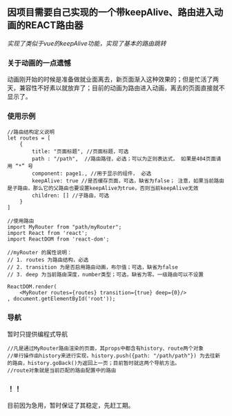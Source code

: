 ## 因项目需要自己实现的一个带keepAlive、路由进入动画的REACT路由器

*实现了类似于vue的keepAlive功能，实现了基本的路由跳转*


### 关于动画的一点遗憾
动画刚开始的时候是准备做就业面离去，新页面渐入这种效果的；但是忙活了两天，兼容性不好素以就放弃了；目前的动画为路由进入动画，离去的页面直接就不显示了。

### 使用示例
```
//路由结构定义说明
let routes = [
    {
        title: "页面标题", //页面标题，可选
        path : "/path",  //路由路径，必选；可以为正则表达式， 如果是404页面请用 “*” 号
        component: page1., //用于显示的组件， 必选
        keepAlive: true //是否缓存页面，可选，缺省为false； 注意，如果当前路由是子路由，那么它的父路由也要设置keepAlive为true，否则当前keepAlive无效
        children: [] //子路由，可选
    }
]

//使用路由
import MyRouter from "path/myRouter";
import React from 'react';
import ReactDOM from 'react-dom';

//myRouter 的属性说明：
// 1. routes 为路由结构，必选
// 2. transition 为是否启用路由动画，布尔值；可选，缺省为false
// 3. deep 为当前路由深度，number类型；可选，缺省为零。一级路由可以不设置

ReactDOM.render(
    <MyRouter routes={routes} transition={true} deep={0}/>
, document.getElementById('root'));

```

### 导航
暂时只提供编程式导航
```
//凡是通过MyRouter路由渲染的页面，其props中都含有history、route两个对象
//单行操作由history来进行实现，history.push({path: "/path/path"}) 为去往新的路由，history.goBack()为返回上一页；目前暂时就这两个导航方法。
//route对象就是当前匹配的路由配置中的路由
```

### ！！
目前因为急用，暂时保证了其稳定，先赶工期。
